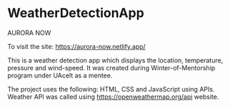 # WeatherDetectionApp

AURORA NOW

To visit the site: https://aurora-now.netlify.app/

This is a weather detection app which displays the location, temperature, pressure and wind-speed. It was created during Winter-of-Mentorship program under UAcelt as a mentee.

The project uses the following: HTML, CSS and JavaScript using APIs. Weather API was called using https://openweathermap.org/api website.
